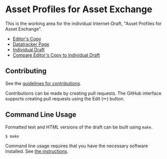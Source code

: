 # Asset Profiles for Asset Exchange

This is the working area for the individual Internet-Draft, "Asset Profiles for Asset Exchange".

* [Editor's Copy](https://compellio.github.io/draft-avrilionis-satp-asset-profiles/#go.draft-avrilionis-satp-asset-profiles.html)
* [Datatracker Page](https://datatracker.ietf.org/doc/draft-avrilionis-satp-asset-profiles)
* [Individual Draft](https://datatracker.ietf.org/doc/html/draft-avrilionis-satp-asset-profiles)
* [Compare Editor's Copy to Individual Draft](https://compellio.github.io/draft-avrilionis-satp-asset-profiles/#go.draft-avrilionis-satp-asset-profiles.diff)


## Contributing

See the
[guidelines for contributions](https://github.com/compellio/draft-avrilionis-satp-asset-profiles/blob//CONTRIBUTING.md).

Contributions can be made by creating pull requests.
The GitHub interface supports creating pull requests using the Edit (✏) button.


## Command Line Usage

Formatted text and HTML versions of the draft can be built using `make`.

```sh
$ make
```

Command line usage requires that you have the necessary software installed.  See
[the instructions](https://github.com/martinthomson/i-d-template/blob/main/doc/SETUP.md).

